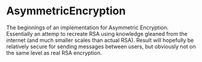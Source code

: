 # AsymmetricEncryption

The beginnings of an implementation for Asymmetric Encryption. Essentially an attemp to recreate RSA using knowledge gleaned from the internet (and much smaller scales than actual RSA). Result will hopefully be relatively secure for sending messages between users, but obviously not on the same level as real RSA encryption.
